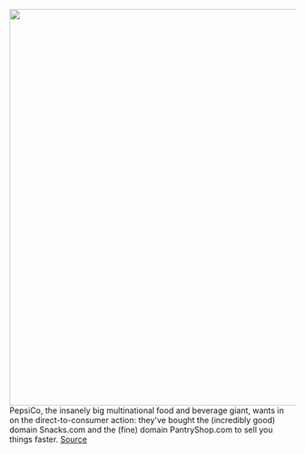 <img src='https://cdn.vox-cdn.com/thumbor/S95YzU52C6jQ07lfN2Ktt7wqtCE=/0x0:3000x2001/1200x800/filters:focal(989x439:1469x919)/cdn.vox-cdn.com/uploads/chorus_image/image/66781093/1211906338.jpg.0.jpg' width='700px' /><br/>
PepsiCo, the insanely big multinational food and beverage giant, wants in on the direct-to-consumer action: they've bought the (incredibly good) domain Snacks.com and the (fine) domain PantryShop.com to sell you things faster.
<a href='https://www.theverge.com/2020/5/11/21254767/pepsico-delivery-snacks-frito-lay-direct-to-consumer-pantryshop'> Source <a/>